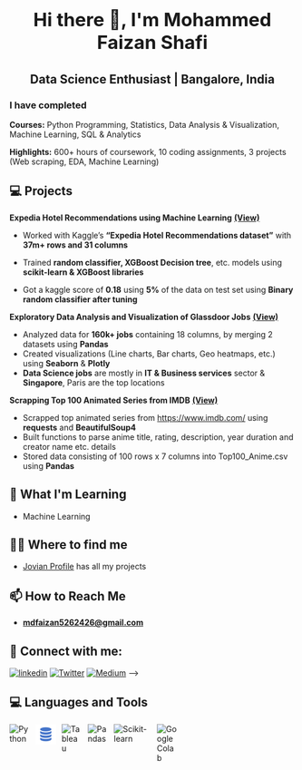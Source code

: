 # <div align="center"><h3><b>Hi there 👋, I'm Mohammed Faizan Shafi</b></h3></div>

## <div align="center">Data Science Enthusiast | Bangalore, India</div>
                                                         
### I have completed

**Courses:** Python Programming, Statistics, Data Analysis & Visualization, Machine Learning, SQL & Analytics

**Highlights:** 600+ hours of coursework, 10 coding assignments, 3 projects (Web scraping, EDA, Machine Learning)

## 💻 Projects

**Expedia Hotel Recommendations using Machine Learning** [**(View)**](https://jovian.com/mdfaizan5262426/expedia-hotel-recommendations)

- Worked with Kaggle’s **“Expedia Hotel Recommendations dataset”** with **37m+ rows and 31 columns**

- Trained **random classifier, XGBoost Decision tree**, etc. models using **scikit-learn & XGBoost libraries**

- Got a kaggle score of **0.18** using **5%** of the data on test set using **Binary random classifier after tuning**

**Exploratory Data Analysis and Visualization of Glassdoor Jobs** [**(View)**](https://jovian.com/mdfaizan5262426/exploratory-data-analysis-on-glassdoor-jobs-using-python)

- Analyzed data for **160k+ jobs** containing 18 columns, by merging 2 datasets using **Pandas**
- Created visualizations (Line charts, Bar charts, Geo heatmaps, etc.) using **Seaborn** & **Plotly**  
- **Data Science jobs** are mostly in **IT & Business services** sector & **Singapore**, Paris are the top locations

**Scrapping Top 100 Animated Series from IMDB** [**(View)**](https://jovian.com/mdfaizan5262426/scraping-top-imdb-animated-series)

- Scrapped top animated series from https://www.imdb.com/ using **requests** and **BeautifulSoup4**
- Built functions to parse anime title, rating, description, year duration and creator name etc. details
- Stored data consisting of 100 rows x 7 columns into Top100_Anime.csv using **Pandas**

## 🌱 What I'm Learning

- Machine Learning

## 👨‍💻 Where to find me

- [Jovian Profile](https://jovian.com/mdfaizan5262426) has all my projects

## 📫 How to Reach Me 

- [**mdfaizan5262426@gmail.com**](mailto:mdfaizan5262426@gmail.com)


## 👥 Connect with me:

[![linkedin](https://img.shields.io/badge/linkedin-0A66C2?style=for-the-badge&logo=linkedin&logoColor=white)](https://www.linkedin.com/in/mohammed-faizan-shafi-90394b221/)
[![Twitter](https://img.shields.io/badge/twitter-%231DA1F2.svg?style=for-the-badge&logo=Twitter&logoColor=white)](https://twitter.com/mdfaizan_shafi)
[![Medium](https://img.shields.io/badge/Medium-12100E?style=for-the-badge&logo=medium&logoColor=white)](https://medium.com/@mdfaizan5262426)
-->
## 💻 Languages and Tools

[<img align="left" alt="Python" width="36px" src="https://upload.wikimedia.org/wikipedia/commons/thumb/c/c3/Python-logo-notext.svg/600px-Python-logo-notext.svg.png" style="padding-right:10px;" />](https://www.python.org/)
[<img align="left" alt="SQL" width="36px" src="https://raw.githubusercontent.com/github/explore/80688e429a7d4ef2fca1e82350fe8e3517d3494d/topics/sql/sql.png" style="padding-right:10px;" />](https://www.postgresql.org/)
[<img align="left" alt="Tableau" width="36px" src="https://cdn.worldvectorlogo.com/logos/tableau-software.svg" style="padding-right:10px;" />](https://www.tableau.com/) 
[<img align="left" alt="Pandas" width="36px" src="https://numfocus.org/wp-content/uploads/2016/07/pandas-logo-300.png" style="padding-right:10px;" />](https://pandas.pydata.org/)
[<img align="left" alt="Scikit-learn" width="66px" src="https://upload.wikimedia.org/wikipedia/commons/0/05/Scikit_learn_logo_small.svg" style="padding-right:10px;" />](https://scikit-learn.org/stable/)
[<img align="left" alt="Google Colab" width="36px" src="https://colab.research.google.com/img/colab_favicon_256px.png" style="padding-right:10px;" />](https://colab.research.google.com/)

<br />
